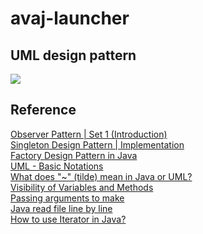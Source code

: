 # avaj-launcher

## UML design pattern
<img src="https://github.com/pootitan/avaj-launcher/blob/master/resources/avaj_uml.jpg">

## Reference
[Observer Pattern | Set 1 (Introduction)](https://www.geeksforgeeks.org/observer-pattern-set-1-introduction/)<br>
[Singleton Design Pattern | Implementation](https://www.geeksforgeeks.org/singleton-design-pattern/)<br>
[Factory Design Pattern in Java](https://www.journaldev.com/1392/factory-design-pattern-in-java)<br>
[UML - Basic Notations](https://www.tutorialspoint.com/uml/uml_basic_notations.htm)<br>
[What does "~" (tilde) mean in Java or UML?](https://www.quora.com/What-does-tilde-mean-in-Java-or-UML)<br>
[Visibility of Variables and Methods](https://www.oreilly.com/library/view/learning-java-4th/9781449372477/ch06s04.html)<br>
[Passing arguments to make](https://stackoverflow.com/questions/2826029/passing-additional-variables-from-command-line-to-make)<br>
[Java read file line by line](https://www.journaldev.com/709/java-read-file-line-by-line)<br>
[How to use Iterator in Java?](https://www.geeksforgeeks.org/how-to-use-iterator-in-java/)<br>
